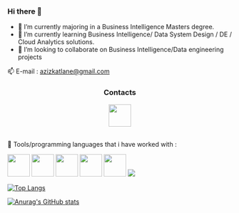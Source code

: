 ### Hi there 👋

<!--
**KkazeKa/KkazeKa** is a ✨ _special_ ✨ repository because its `README.md` (this file) appears on your GitHub profile.

Here are some ideas to get you started:
-->
- 🔭 I’m currently majoring in a Business Intelligence Masters degree.
- 🌱 I’m currently learning Business Intelligence/ Data System Design / DE / Cloud Analytics solutions.
- 👯 I’m looking to collaborate on Business Intelligence/Data engineering projects

📫 E-mail : azizkatlane@gmail.com
<div style="text-align: center;">
  <h3>Contacts</h3>
  <a href="https://www.linkedin.com/in/aziz-katlane/">
    <img height="50" src='https://github.com/KkazeKa/KkazeKa/assets/87916759/ee385800-3c01-42f8-acf4-594dda5cdde8'/>
  </a>
</div>
<br>

🚀 Tools/programming languages that i have worked with :

<img height="50" src='https://github.com/KkazeKa/KkazeKa/assets/87916759/806f863b-08ab-4946-8917-7b3b4babeefb'/>
<img height="50" src='https://github.com/KkazeKa/KkazeKa/assets/87916759/a3f624fd-1b2b-4baf-8e37-1cb44f7bb0d4'>
<img height="50" src='https://github.com/KkazeKa/KkazeKa/assets/87916759/6ed148d0-2276-4014-8b6f-fd87f86ad912' >
<img height="50" src='https://github.com/KkazeKa/KkazeKa/assets/87916759/01e65a2a-b86d-4b1f-96d1-6a31c005737c' >
<img height="50" src='https://github.com/KkazeKa/KkazeKa/assets/87916759/3844178c-bf70-49c7-abbe-2acb73b0a3ad' >
<img src='![image](https://github.com/KkazeKa/KkazeKa/assets/87916759/f267a092-809a-4b69-8d49-38207307f534)'

<hr>

[![Top Langs](https://github-readme-stats.vercel.app/api/top-langs/?username=KkazeKa)](https://github.com/KkazeKa/github-readme-stats)

[![Anurag's GitHub stats](https://github-readme-stats.vercel.app/api?username=KkazeKa)](https://github.com/KkazeKa/github-readme-stats)
